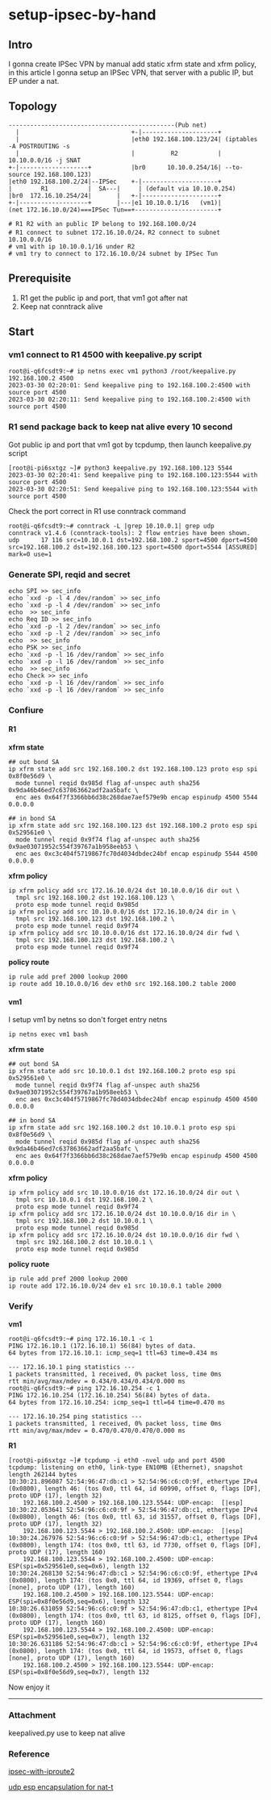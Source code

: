 # setup-ipsec-by-hand

## Intro

I gonna create IPSec VPN by manual add static xfrm state 
and xfrm policy, in this article I gonna setup an IPSec
VPN, that server with a public IP, but EP under a nat.

## Topology

```
----------------------------------------------(Pub net)
  |                               +-|---------------------+
  |                               |eth0 192.168.100.123/24| (iptables -A POSTROUTING -s
  |                               |          R2           | 10.10.0.0/16 -j SNAT
+-|-------------------+           |br0      10.10.0.254/16| --to-source 192.168.100.123)
|eth0 192.168.100.2/24|--IPSec    +-|---------------------+
|        R1           |  SA---|     | (default via 10.10.0.254)
|br0  172.16.10.254/24|       |   +-|---------------------+
+-|-------------------+       |---|e1 10.10.0.1/16   (vm1)|
(net 172.16.10.0/24)===IPSec Tun==+-----------------------+

# R1 R2 with an public IP belong to 192.168.100.0/24
# R1 connect to subnet 172.16.10.0/24，R2 connect to subnet 10.10.0.0/16
# vm1 with ip 10.10.0.1/16 under R2
# vm1 try to connect to 172.16.10.0/24 subnet by IPSec Tun
```

## Prerequisite

1. R1 get the public ip and port, that vm1 got after nat
2. Keep nat conntrack alive

## Start

### vm1 connect to R1 4500 with keepalive.py script
```
root@i-q6fcsdt9:~# ip netns exec vm1 python3 /root/keepalive.py 192.168.100.2 4500
2023-03-30 02:20:01: Send keepalive ping to 192.168.100.2:4500 with source port 4500
2023-03-30 02:20:11: Send keepalive ping to 192.168.100.2:4500 with source port 4500
```

### R1 send package back to keep nat alive every 10 second
Got public ip and port that vm1 got by tcpdump, then launch keepalive.py script
```
[root@i-pi6sxtgz ~]# python3 keepalive.py 192.168.100.123 5544
2023-03-30 02:20:41: Send keepalive ping to 192.168.100.123:5544 with source port 4500
2023-03-30 02:20:51: Send keepalive ping to 192.168.100.123:5544 with source port 4500
```
Check the port correct in R1 use conntrack command
```
root@i-q6fcsdt9:~# conntrack -L |grep 10.10.0.1| grep udp
conntrack v1.4.6 (conntrack-tools): 2 flow entries have been shown.
udp      17 116 src=10.10.0.1 dst=192.168.100.2 sport=4500 dport=4500 src=192.168.100.2 dst=192.168.100.123 sport=4500 dport=5544 [ASSURED] mark=0 use=1
```

### Generate SPI, reqid and secret
```
echo SPI >> sec_info
echo `xxd -p -l 4 /dev/random` >> sec_info
echo `xxd -p -l 4 /dev/random` >> sec_info
echo  >> sec_info
echo Req ID >> sec_info
echo `xxd -p -l 2 /dev/random` >> sec_info
echo `xxd -p -l 2 /dev/random` >> sec_info
echo  >> sec_info
echo PSK >> sec_info
echo `xxd -p -l 16 /dev/random` >> sec_info
echo `xxd -p -l 16 /dev/random` >> sec_info
echo  >> sec_info
echo Check >> sec_info
echo `xxd -p -l 16 /dev/random` >> sec_info
echo `xxd -p -l 16 /dev/random` >> sec_info
```

### Confiure
#### R1
**xfrm state**
```
## out bond SA
ip xfrm state add src 192.168.100.2 dst 192.168.100.123 proto esp spi 0x8f0e56d9 \
  mode tunnel reqid 0x985d flag af-unspec auth sha256 0x9da46b46ed7c637863662adf2aa5bafc \
  enc aes 0x64f7f3366bb6d38c268dae7aef579e9b encap espinudp 4500 5544 0.0.0.0

## in bond SA
ip xfrm state add src 192.168.100.123 dst 192.168.100.2 proto esp spi 0x529561e0 \
  mode tunnel reqid 0x9f74 flag af-unspec auth sha256 0x9ae03071952c554f39767a1b958eeb53 \
  enc aes 0xc3c404f5719867fc70d4034dbdec24bf encap espinudp 5544 4500 0.0.0.0
```
**xfrm policy**
```
ip xfrm policy add src 172.16.10.0/24 dst 10.10.0.0/16 dir out \
  tmpl src 192.168.100.2 dst 192.168.100.123 \
  proto esp mode tunnel reqid 0x985d
ip xfrm policy add src 10.10.0.0/16 dst 172.16.10.0/24 dir in \
  tmpl src 192.168.100.123 dst 192.168.100.2 \
  proto esp mode tunnel reqid 0x9f74
ip xfrm policy add src 10.10.0.0/16 dst 172.16.10.0/24 dir fwd \
  tmpl src 192.168.100.123 dst 192.168.100.2 \
  proto esp mode tunnel reqid 0x9f74
```
**policy route**
```
ip rule add pref 2000 lookup 2000
ip route add 10.10.0.0/16 dev eth0 src 192.168.100.2 table 2000
```

#### vm1
I setup vm1 by netns so don't forget entry netns
```
ip netns exec vm1 bash
```
**xfrm state**
```
## out bond SA
ip xfrm state add src 10.10.0.1 dst 192.168.100.2 proto esp spi 0x529561e0 \
  mode tunnel reqid 0x9f74 flag af-unspec auth sha256 0x9ae03071952c554f39767a1b958eeb53 \
  enc aes 0xc3c404f5719867fc70d4034dbdec24bf encap espinudp 4500 4500 0.0.0.0

## in bond SA
ip xfrm state add src 192.168.100.2 dst 10.10.0.1 proto esp spi 0x8f0e56d9 \
  mode tunnel reqid 0x985d flag af-unspec auth sha256 0x9da46b46ed7c637863662adf2aa5bafc \
  enc aes 0x64f7f3366bb6d38c268dae7aef579e9b encap espinudp 4500 4500 0.0.0.0
```
**xfrm policy**
```
ip xfrm policy add src 10.10.0.0/16 dst 172.16.10.0/24 dir out \
  tmpl src 10.10.0.1 dst 192.168.100.2 \
  proto esp mode tunnel reqid 0x9f74
ip xfrm policy add src 172.16.10.0/24 dst 10.10.0.0/16 dir in \
  tmpl src 192.168.100.2 dst 10.10.0.1 \
  proto esp mode tunnel reqid 0x985d
ip xfrm policy add src 172.16.10.0/24 dst 10.10.0.0/16 dir fwd \
  tmpl src 192.168.100.2 dst 10.10.0.1 \
  proto esp mode tunnel reqid 0x985d
```
**policy ruote**
```
ip rule add pref 2000 lookup 2000
ip route add 172.16.10.0/24 dev e1 src 10.10.0.1 table 2000
```

### Verify
**vm1**
```
root@i-q6fcsdt9:~# ping 172.16.10.1 -c 1
PING 172.16.10.1 (172.16.10.1) 56(84) bytes of data.
64 bytes from 172.16.10.1: icmp_seq=1 ttl=63 time=0.434 ms

--- 172.16.10.1 ping statistics ---
1 packets transmitted, 1 received, 0% packet loss, time 0ms
rtt min/avg/max/mdev = 0.434/0.434/0.434/0.000 ms
root@i-q6fcsdt9:~# ping 172.16.10.254 -c 1
PING 172.16.10.254 (172.16.10.254) 56(84) bytes of data.
64 bytes from 172.16.10.254: icmp_seq=1 ttl=64 time=0.470 ms

--- 172.16.10.254 ping statistics ---
1 packets transmitted, 1 received, 0% packet loss, time 0ms
rtt min/avg/max/mdev = 0.470/0.470/0.470/0.000 ms
```
**R1**
```
[root@i-pi6sxtgz ~]# tcpdump -i eth0 -nvel udp and port 4500
tcpdump: listening on eth0, link-type EN10MB (Ethernet), snapshot length 262144 bytes
10:30:21.896087 52:54:96:47:db:c1 > 52:54:96:c6:c0:9f, ethertype IPv4 (0x0800), length 46: (tos 0x0, ttl 64, id 60990, offset 0, flags [DF], proto UDP (17), length 32)
    192.168.100.2.4500 > 192.168.100.123.5544: UDP-encap:  [|esp]
10:30:22.053641 52:54:96:c6:c0:9f > 52:54:96:47:db:c1, ethertype IPv4 (0x0800), length 46: (tos 0x0, ttl 63, id 31557, offset 0, flags [DF], proto UDP (17), length 32)
    192.168.100.123.5544 > 192.168.100.2.4500: UDP-encap:  [|esp]
10:30:24.267976 52:54:96:c6:c0:9f > 52:54:96:47:db:c1, ethertype IPv4 (0x0800), length 174: (tos 0x0, ttl 63, id 7730, offset 0, flags [DF], proto UDP (17), length 160)
    192.168.100.123.5544 > 192.168.100.2.4500: UDP-encap: ESP(spi=0x529561e0,seq=0x6), length 132
10:30:24.268130 52:54:96:47:db:c1 > 52:54:96:c6:c0:9f, ethertype IPv4 (0x0800), length 174: (tos 0x0, ttl 64, id 19369, offset 0, flags [none], proto UDP (17), length 160)
    192.168.100.2.4500 > 192.168.100.123.5544: UDP-encap: ESP(spi=0x8f0e56d9,seq=0x6), length 132
10:30:26.631059 52:54:96:c6:c0:9f > 52:54:96:47:db:c1, ethertype IPv4 (0x0800), length 174: (tos 0x0, ttl 63, id 8125, offset 0, flags [DF], proto UDP (17), length 160)
    192.168.100.123.5544 > 192.168.100.2.4500: UDP-encap: ESP(spi=0x529561e0,seq=0x7), length 132
10:30:26.631186 52:54:96:47:db:c1 > 52:54:96:c6:c0:9f, ethertype IPv4 (0x0800), length 174: (tos 0x0, ttl 64, id 19573, offset 0, flags [none], proto UDP (17), length 160)
    192.168.100.2.4500 > 192.168.100.123.5544: UDP-encap: ESP(spi=0x8f0e56d9,seq=0x7), length 132
```
Now enjoy it
***
### Attachment

keepalived.py use to keep nat alive

### Reference

[ipsec-with-iproute2](https://backreference.org/2014/11/12/on-the-fly-ipsec-vpn-with-iproute2/)

[udp esp encapsulation for nat-t](http://techblog.newsnow.co.uk/2011/11/simple-udp-esp-encapsulation-nat-t-for.html)